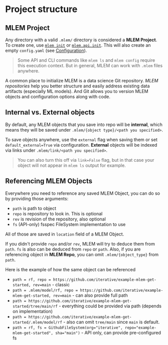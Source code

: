 # Project structure

## MLEM Project

Any directory with a valid `.mlem/` directory is considered a **MLEM Project**.
To create one, use [`mlem init`](/doc/command-reference/init) or
[`mlem.api.init`](/doc/api-reference/init). This will also create an empty
`config.yaml` (see [Configuration](/doc/user-guide/configuration)).

> Some API and CLI commands like `mlem ls` and `mlem config` require this
> execution context. But in general, MLEM can work with `.mlem` files anywhere.

A common place to initialize MLEM is a data science Git repository. _MLEM
repositories_ help you better structure and easily address existing data
artifacts (especially ML models). And Git allows you to version MLEM objects and
configuration options along with code.

## Internal vs. External objects

By default, any MLEM objects that you save into repo will be **internal**, which
means they will be saved under `.mlem/{object type}/<path you specified>`.

To save objects anywhere, use the `external` flag when saving them or set
`default_external=True` via configuration. **External** objects will be indexed
via links under `.mlem/link/<path you specified>`.

> You can also turn this off via `link=False` flag, but in that case your object
> will not appear in `mlem ls` output for example.

## Referencing MLEM Objects

Everywhere you need to reference any saved MLEM Object, you can do so by
providing those arguments:

- `path` is path to object
- `repo` is repository to look in. This is optional
- `rev` is revision of the repository, also optional
- `fs` (API-only) fsspec FileSystem implementation to use

All of those are saved in `location` field of a MLEM Object.

If you didn't provide `repo` and/or `rev`, MLEM will try to deduce them from
`path`. `fs` is also can be deduced from `repo` or `path`. Also, if you are
referencing object in **MLEM Repo**, you can omit `.mlem/{object_type}` from
`path`.

Here is the example of how the same object can be referenced

- `path = rf, repo = https://github.com/iterative/example-mlem-get-started, rev=main` -
  classic
- `path = .mlem/model/rf, repo = https://github.com/iterative/example-mlem-get-started, rev=main` -
  can also provide full path
- `path = https://github.com/iterative/example-mlem-get-started/tree/main/rf` -
  everything could be provided via path (depends on implementation)
- `path = https://github.com/iterative/example-mlem-get-started/.mlem/model/rf` -
  also can omit `tree/main` since `main` is default.
- `path = rf, fs = GithubFileSystem(org="iterative", repo="example-mlem-get-started", sha="main")` -
  API only, can provide pre-configured fs
